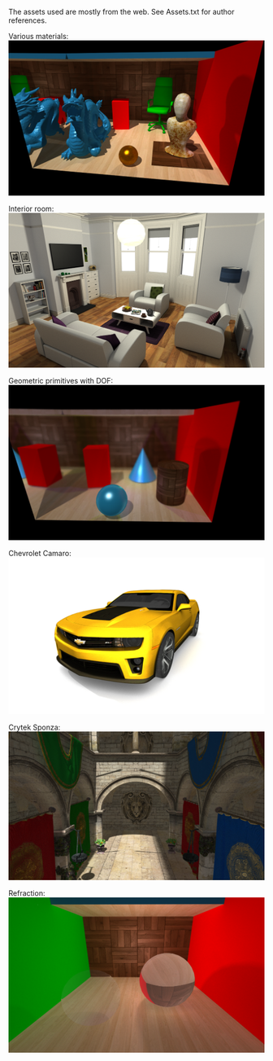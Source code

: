 
The assets used are mostly from the web. See Assets.txt for author references.


Various materials:
![Alt text](DragonScene.png?raw=true "DragonScene")  

Interior room:
![Alt text](InteriorRoom.png?raw=true "InteriorRoom")  

Geometric primitives with DOF:
![Alt text](Primitives.png?raw=true "Primitives")  

Chevrolet Camaro:
![Alt text](Camaro.png?raw=true "Camaro")  

Crytek Sponza:
![Alt text](Sponza.png?raw=true "Sponza")  

Refraction:
![Alt text](Transparent_Refractive.png?raw=true "Transparent_Refractive")  
